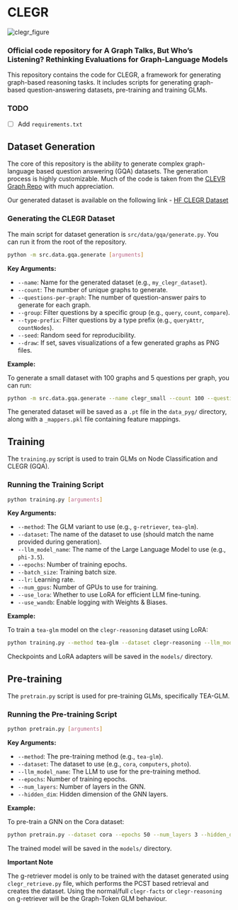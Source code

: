 # CLEGR

![clegr_figure](https://github.com/user-attachments/assets/9e081119-36e1-42ea-8e97-414c5ecf98a0)


### Official code repository for A Graph Talks, But Who’s Listening? Rethinking Evaluations for Graph-Language Models


This repository contains the code for CLEGR, a framework for generating graph-based reasoning tasks. It includes scripts for generating graph-based question-answering datasets, pre-training and training GLMs.

### TODO
- [ ] Add `requirements.txt`

## Dataset Generation

The core of this repository is the ability to generate complex graph-language based question answering (GQA) datasets. The generation process is highly customizable.
Much of the code is taken from the [CLEVR Graph Repo](https://github.com/Octavian-ai/clevr-graph) with much appreciation.

Our generated dataset is available on the following link - [HF CLEGR Dataset](https://huggingface.co/datasets/tenseisoham/CLEGR/tree/main)

### Generating the CLEGR Dataset

The main script for dataset generation is `src/data/gqa/generate.py`. You can run it from the root of the repository.

```bash
python -m src.data.gqa.generate [arguments]
```

**Key Arguments:**

*   `--name`: Name for the generated dataset (e.g., `my_clegr_dataset`).
*   `--count`: The number of unique graphs to generate.
*   `--questions-per-graph`: The number of question-answer pairs to generate for each graph.
*   `--group`: Filter questions by a specific group (e.g., `query`, `count`, `compare`).
*   `--type-prefix`: Filter questions by a type prefix (e.g., `queryAttr`, `countNodes`).
*   `--seed`: Random seed for reproducibility.
*   `--draw`: If set, saves visualizations of a few generated graphs as PNG files.

**Example:**

To generate a small dataset with 100 graphs and 5 questions per graph, you can run:

```bash
python -m src.data.gqa.generate --name clegr_small --count 100 --questions-per-graph 5
```

The generated dataset will be saved as a `.pt` file in the `data_pyg/` directory, along with a `_mappers.pkl` file containing feature mappings.

## Training

The `training.py` script is used to train GLMs on Node Classification and CLEGR (GQA).

### Running the Training Script

```bash
python training.py [arguments]
```

**Key Arguments:**

*   `--method`: The GLM variant to use (e.g., `g-retriever`, `tea-glm`).
*   `--dataset`: The name of the dataset to use (should match the name provided during generation).
*   `--llm_model_name`: The name of the Large Language Model to use (e.g., `phi-3.5`).
*   `--epochs`: Number of training epochs.
*   `--batch_size`: Training batch size.
*   `--lr`: Learning rate.
*   `--num_gpus`: Number of GPUs to use for training.
*   `--use_lora`: Whether to use LoRA for efficient LLM fine-tuning.
*   `--use_wandb`: Enable logging with Weights & Biases.

**Example:**

To train a `tea-glm` model on the `clegr-reasoning` dataset using LoRA:

```bash
python training.py --method tea-glm --dataset clegr-reasoning --llm_model_name phi-3.5 --use_lora --epochs 10 --batch_size 16
```

Checkpoints and LoRA adapters will be saved in the `models/` directory.

## Pre-training

The `pretrain.py` script is used for pre-training GLMs, specifically TEA-GLM.

### Running the Pre-training Script

```bash
python pretrain.py [arguments]
```

**Key Arguments:**

*   `--method`: The pre-training method (e.g., `tea-glm`).
*   `--dataset`: The dataset to use (e.g., `cora`, `computers`, `photo`).
*   `--llm_model_name`: The LLM to use for the pre-training method.
*   `--epochs`: Number of training epochs.
*   `--num_layers`: Number of layers in the GNN.
*   `--hidden_dim`: Hidden dimension of the GNN layers.

**Example:**

To pre-train a GNN on the Cora dataset:

```bash
python pretrain.py --dataset cora --epochs 50 --num_layers 3 --hidden_dim 256
```

The trained model will be saved in the `models/` directory.

**Important Note**

The g-retriever model is only to be trained with the dataset generated using `clegr_retrieve.py` file, which performs the PCST based retrieval and creates the dataset. Using the normal/full `clegr-facts` or `clegr-reasoning` on g-retriever will be the Graph-Token GLM behaviour.
